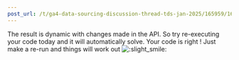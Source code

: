 ```yaml
---
post_url: /t/ga4-data-sourcing-discussion-thread-tds-jan-2025/165959/168
---
```

The result is dynamic with changes made in the API. So try re-executing your code today and it will automatically solve. Your code is right ! Just make a re-run and things will work out ![:slight_smile:](https://emoji.discourse-cdn.com/google/slight_smile.png?v=12 ":slight_smile:")